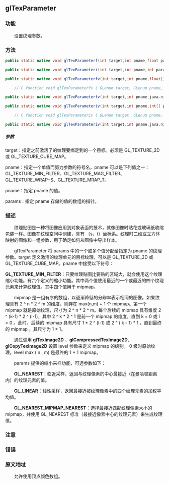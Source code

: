 ## glTexParameter

### 功能

　　设置纹理参数。

### 方法

```java
public static native void glTexParameterf(int target,int pname,float param);

public static native void glTexParameteri(int target,int pname,int param);

public static native void glTexParameterfv(int target,int pname,float[] params,int offset);

    // C function void glTexParameterfv ( GLenum target, GLenum pname, const GLfloat *params )

public static native void glTexParameterfv(int target,int pname,java.nio.FloatBuffer params);

public static native void glTexParameteriv(int target,int pname,int[] params,int offset);

    // C function void glTexParameteriv ( GLenum target, GLenum pname, const GLint *params )

public static native void glTexParameteriv(int target,int pname,java.nio.IntBuffer params);
```

##### 参数

target：指定之前激活了的纹理要绑定到的一个目标。必须是 GL_TEXTURE_2D 或 GL_TEXTURE_CUBE_MAP。

pname：指定一个单值而努力参数的符号名，pname 可以是下列值之一：GL_TEXTURE_MIN_FILTER、GL_TEXTURE_MAG_FILTER、GL_TEXTURE_WRAP+S、GL_TEXTURE_MRAP_T。

pname：指定 pname 的值。

params：指定 pname 存储的值的数组的指针。

### 描述

　　纹理贴图是一种将图像应用到对象表面的技术，就像图像时贴花或玻璃纸收缩包装一样。图像在纹理空间中创建，具有 （s，t）坐标系。纹理时二维或立方体映射的图像和一组参数，用于确定如何从图像中导出样本。

　　glTexParameter 将 params 中的一个或多个值分配给指定为 pname 的纹理参数。target 定义激活的纹理单元的目标纹理，可以是 GL_TEXTURE_2D 或 GL_TEXTURE_CUBE_MAP。pname 中接受以下符号：

**GL_TEXTURE_MIN_FILTER**：只要纹理贴图比要贴的区域大，就会使用这个纹理缩小功能。有六个定义的缩小功能。其中两个值使用最近的一个或最近的四个纹理元素来计算纹理值。其中四个值用于 mipmap。

　　mipmap 是一组有序的数组，以逐渐降低的分辨率表示相同的图像。如果纹理具有 2 ^ n * 2 ^ m 的维度，则存在 max(n,m) + 1 个 mipmap。第一个 mipmap 就是原始纹理，尺寸为 2 ^ n * 2 ^ m。每个后续的 mipmap 具有维度 2 ^ (k-1) * 2 ^ (l-1)，其中 2 ^ k * 2 ^ 1 是前一个 mipmap 的维度，直到 k = 0 或 l = 0 。此时，后续的 mipmap 具有尺寸 1 * 2 ^ (l-1) 或  2 ^ ( k - 1) * 1 ，直到最终的 mipmap ，其尺寸为 1 * 1。

　　通过调用 **glTexImage2D** 、**glCompressedTexImage2D**、**glCopyTexImage2D** 设置 level 参数来定义 mipmap 的级别。 0 级时原始纹理，level max ( n , m) 是最终的 1 * 1 mipmap。

　　params 提供的缩小采样功能，可选参数如下：

　　**GL_NEAREST**：临近采样，返回与纹理像素的中心最接近（在曼哈顿距离内）的纹理元素的值。

　　**GL_LINEAR**：线性采样，返回最接近被纹理像素中的四个纹理元素的加权平均值。

　　**GL_NEAREST_MIPMAP_NEAREST**：选择最接近匹配纹理像素大小的 mipmap，并使用 GL_NEAREST 标准（最接近像素中心的纹理元素）来生成纹理值。







### 注意



### 错误



### 原文地址

[]()

　　允许使用顶点颜色数组。
